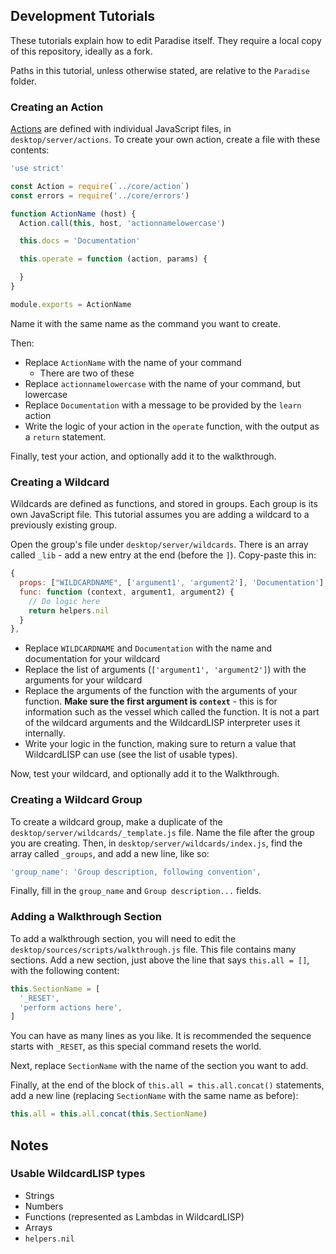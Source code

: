 ## Development Tutorials

These tutorials explain how to edit Paradise itself. They require a local copy of this repository, ideally as a fork.

Paths in this tutorial, unless otherwise stated, are relative to the `Paradise` folder.

### Creating an Action

[Actions](ACTIONS.md) are defined with individual JavaScript files, in `desktop/server/actions`. To create your own action, create a file with these contents:

```JavaScript
'use strict'

const Action = require(`../core/action`)
const errors = require('../core/errors')

function ActionName (host) {
  Action.call(this, host, 'actionnamelowercase')

  this.docs = 'Documentation'

  this.operate = function (action, params) {

  }
}

module.exports = ActionName
```

Name it with the same name as the command you want to create.

Then:

-   Replace `ActionName` with the name of your command
    -   There are two of these
-   Replace `actionnamelowercase` with the name of your command, but lowercase
-   Replace `Documentation` with a message to be provided by the `learn` action
-   Write the logic of your action in the `operate` function, with the output as a `return` statement.

Finally, test your action, and optionally add it to the walkthrough.

### Creating a Wildcard

Wildcards are defined as functions, and stored in groups. Each group is its own JavaScript file. This tutorial assumes you are adding a wildcard to a previously existing group.

Open the group's file under `desktop/server/wildcards`. There is an array called `_lib` - add a new entry at the end (before the `]`). Copy-paste this in:

```javascript
{
  props: ["WILDCARDNAME", ['argument1', 'argument2'], 'Documentation'],
  func: function (context, argument1, argument2) {
    // Do logic here
    return helpers.nil
  }
},
```

-   Replace `WILDCARDNAME` and `Documentation` with the name and documentation for your wildcard
-   Replace the list of arguments (`['argument1', 'argument2']`)  with the arguments for your wildcard
-   Replace the arguments of the function with the arguments of your function. **Make sure the first argument is `context`** - this is for information such as the vessel which called the function. It is not a part of the wildcard arguments and the WildcardLISP interpreter uses it internally.
-   Write your logic in the function, making sure to return a value that WildcardLISP can use (see the list of usable types).

Now, test your wildcard, and optionally add it to the Walkthrough.

### Creating a Wildcard Group

To create a wildcard group, make a duplicate of the `desktop/server/wildcards/_template.js` file. Name the file after the group you are creating.
Then, in `desktop/server/wildcards/index.js`, find the array called `_groups`, and add a new line, like so:

```javascript
'group_name': 'Group description, following convention',
```

Finally, fill in the `group_name` and `Group description...` fields.

### Adding a Walkthrough Section

To add a walkthrough section, you will need to edit the `desktop/sources/scripts/walkthrough.js` file. This file contains many sections. Add a new section, just above the line that says `this.all = []`, with the following content:

```javascript
this.SectionName = [
  '_RESET',
  'perform actions here',
]
```

You can have as many lines as you like. It is recommended the sequence starts with `_RESET`, as this special command resets the world.

Next, replace `SectionName` with the name of the section you want to add.

Finally, at the end of the block of `this.all = this.all.concat()` statements, add a new line (replacing `SectionName` with the same name as before):

```javascript
this.all = this.all.concat(this.SectionName)
```

## Notes

### Usable WildcardLISP types

-   Strings
-   Numbers
-   Functions (represented as Lambdas in WildcardLISP)
-   Arrays
-   `helpers.nil`
